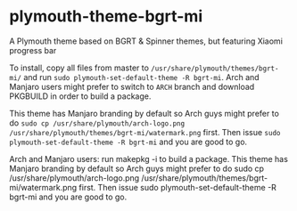 # plymouth-theme-bgrt-mi
A Plymouth theme based on BGRT &amp; Spinner themes, but featuring Xiaomi progress bar

To install, copy all files from master to `/usr/share/plymouth/themes/bgrt-mi/` and run `sudo plymouth-set-default-theme -R bgrt-mi`.
Arch and Manjaro users might prefer to switch to `ARCH` branch and download PKGBUILD in order to build a package.

This theme has Manjaro branding by default so Arch guys might prefer to do `sudo cp /usr/share/plymouth/arch-logo.png /usr/share/plymouth/themes/bgrt-mi/watermark.png` first.
Then issue `sudo plymouth-set-default-theme -R bgrt-mi` and you are good to go.

Arch and Manjaro users: run makepkg -i to build a package.
This theme has Manjaro branding by default so Arch guys might prefer to do sudo cp /usr/share/plymouth/arch-logo.png /usr/share/plymouth/themes/bgrt-mi/watermark.png first. Then issue sudo plymouth-set-default-theme -R bgrt-mi and you are good to go.
